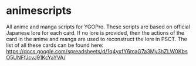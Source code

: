 # animescripts
All anime and manga scripts for YGOPro. These scripts are based on official Japanese lore for each card. If no lore is provided, then the actions of the card in the anime and manga are used to reconstruct the lore in PSCT. The list of all these cards can be found here: https://docs.google.com/spreadsheets/d/1q4yxfY6maG7a3My3hZLW0KbsO5UNFfJcvJ91KcYaYVA/
